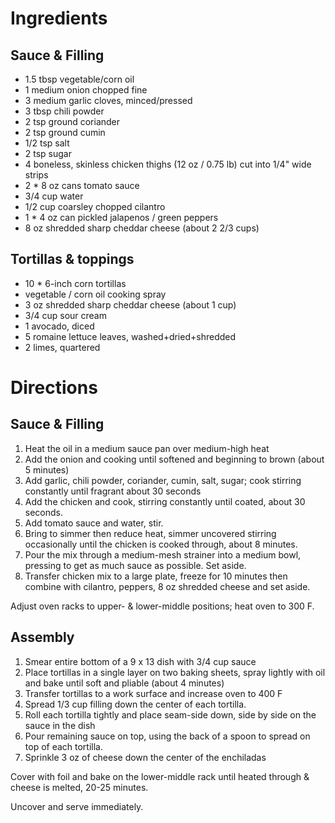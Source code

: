 # Ingredients
## Sauce & Filling
- 1.5 tbsp vegetable/corn oil
- 1 medium onion chopped fine
- 3 medium garlic cloves, minced/pressed
- 3 tbsp chili powder
- 2 tsp ground coriander
- 2 tsp ground cumin
- 1/2 tsp salt
- 2 tsp sugar
- 4 boneless, skinless chicken thighs (12 oz / 0.75 lb) cut into 1/4" wide strips
- 2 * 8 oz cans tomato sauce
- 3/4 cup water
- 1/2 cup coarsley chopped cilantro
- 1 * 4 oz can pickled jalapenos / green peppers
- 8 oz shredded sharp cheddar cheese (about 2 2/3 cups)

## Tortillas & toppings
- 10 * 6-inch corn tortillas
- vegetable / corn oil cooking spray
- 3 oz shredded sharp cheddar cheese (about 1 cup)
- 3/4 cup sour cream
- 1 avocado, diced
- 5 romaine lettuce leaves, washed+dried+shredded
- 2 limes, quartered

# Directions
## Sauce & Filling
1. Heat the oil in a medium sauce pan over medium-high heat
2. Add the onion and cooking until softened and beginning to brown (about 5 minutes)
3. Add garlic, chili powder, coriander, cumin, salt, sugar; cook stirring constantly until fragrant about 30 seconds
4. Add the chicken and cook, stirring constantly until coated, about 30 seconds.
5. Add tomato sauce and water, stir.
6. Bring to simmer then reduce heat, simmer uncovered stirring occasionally until the chicken is cooked through, about 8 minutes.
7. Pour the mix through a medium-mesh strainer into a medium bowl, pressing to get as much sauce as possible. Set aside.
8. Transfer chicken mix to a large plate, freeze for 10 minutes then combine with cilantro, peppers, 8 oz shredded cheese and set aside.

Adjust oven racks to upper- & lower-middle positions; heat oven to 300 F.

## Assembly
1. Smear entire bottom of a 9 x 13 dish with 3/4 cup sauce
2. Place tortillas in a single layer on two baking sheets, spray lightly with oil and bake until soft and pliable (about 4 minutes)
3. Transfer tortillas to a work surface and increase oven to 400 F
4. Spread 1/3 cup filling down the center of each tortilla.
5. Roll each tortilla tightly and place seam-side down, side by side on the sauce in the dish
6. Pour remaining sauce on top, using the back of a spoon to spread on top of each tortilla.
7. Sprinkle 3 oz of cheese down the center of the enchiladas

Cover with foil and bake on the lower-middle rack until heated through & cheese is melted, 20-25 minutes.

Uncover and serve immediately.
